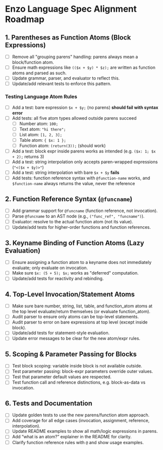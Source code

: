 # Enzo Language Spec Alignment Roadmap

## 1. Parentheses as Function Atoms (Block Expressions)
- [ ] Remove all "grouping parens" handling: parens always mean a block/function atom.
- [ ] Ensure math expressions like `(($x + $y) * $z);` are written as function atoms and parsed as such.
- [ ] Update grammar, parser, and evaluator to reflect this.
- [ ] Update/add relevant tests to enforce this pattern.

### Testing Language Atom Rules
- [ ] Add a test: bare expression `$x + $y;` (no parens) **should fail with syntax error**
- [ ] Add tests: all five atom types allowed outside parens succeed
    - [ ] Number atom: `100;`
    - [ ] Text atom: `"hi there";`
    - [ ] List atom: `[1, 2, 3];`
    - [ ] Table atom: `{ $x: 1 };`
    - [ ] Function atom: `(return(3));` (should work)
- [ ] Add a test: block expr inside parens works as intended (e.g. `($x: 1; $x + 2);` returns 3)
- [ ] Add a test: string interpolation only accepts paren-wrapped expressions (`"<($x + $y)>"`)
- [ ] Add a test: string interpolation with bare `$x + $y` **fails**
- [ ] Add tests: function reference syntax with `@function-name` works, and `$function-name` always returns the value, never the reference

## 2. Function Reference Syntax (`@funcname`)
- [ ] Add grammar support for `@funcname` (function reference, not invocation).
- [ ] Parse `@funcname` to an AST node (e.g., `("func_ref", "funcname")`).
- [ ] Evaluator: resolve to the actual function atom (not its value).
- [ ] Update/add tests for higher-order functions and function references.

## 3. Keyname Binding of Function Atoms (Lazy Evaluation)
- [ ] Ensure assigning a function atom to a keyname does not immediately evaluate; only evaluate on invocation.
- [ ] Make sure `$x: (5 + 5); $x;` works as "deferred" computation.
- [ ] Update/add tests for reactivity and rebinding.

## 4. Top-Level Invocation/Statement Atoms
- [ ] Make sure bare number, string, list, table, and function_atom atoms at the top level evaluate/return themselves (or evaluate function_atom).
- [ ] Audit parser to ensure only atoms can be top-level statements.
- [ ] Audit parser to error on bare expressions at top level (except inside block).
- [ ] Update/add tests for statement-style evaluation.
- [ ] Update error messages to be clear for the new atom/expr rules.

## 5. Scoping & Parameter Passing for Blocks
- [ ] Test block scoping: variable inside block is not available outside.
- [ ] Test parameter passing: block-expr parameters override outer values.
- [ ] Test that parameter default values are respected.
- [ ] Test function call and reference distinctions, e.g. block-as-data vs invocation.

## 6. Tests and Documentation
- [ ] Update golden tests to use the new parens/function atom approach.
- [ ] Add coverage for all edge cases (invocation, assignment, reference, interpolation).
- [ ] Update README examples to show all math/logic expressions in parens.
- [ ] Add “what is an atom?” explainer in the README for clarity.
- [ ] Clarify function reference rules with `@` and show usage examples.
